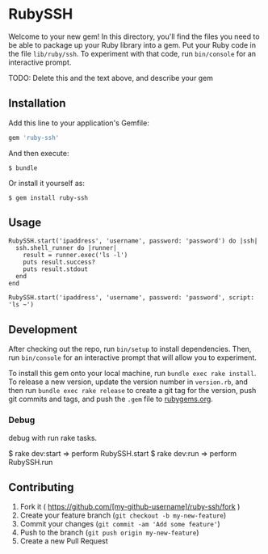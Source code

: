# RubySSH

Welcome to your new gem! In this directory, you'll find the files you need to be able to package up your Ruby library into a gem. Put your Ruby code in the file `lib/ruby/ssh`. To experiment with that code, run `bin/console` for an interactive prompt.

TODO: Delete this and the text above, and describe your gem

## Installation

Add this line to your application's Gemfile:

```ruby
gem 'ruby-ssh'
```

And then execute:

    $ bundle

Or install it yourself as:

    $ gem install ruby-ssh

## Usage

```
RubySSH.start('ipaddress', 'username', password: 'password') do |ssh|
  ssh.shell_runner do |runner|
    result = runner.exec('ls -l')
    puts result.success?
    puts result.stdout
  end
end
```

```
RubySSH.start('ipaddress', 'username', password: 'password', script: 'ls ~')
```


## Development

After checking out the repo, run `bin/setup` to install dependencies. Then, run `bin/console` for an interactive prompt that will allow you to experiment.

To install this gem onto your local machine, run `bundle exec rake install`. To release a new version, update the version number in `version.rb`, and then run `bundle exec rake release` to create a git tag for the version, push git commits and tags, and push the `.gem` file to [rubygems.org](https://rubygems.org).

### Debug

debug with run rake tasks.

$ rake dev:start  => perform RubySSH.start
$ rake dev:run    => perform RubySSH.run


## Contributing

1. Fork it ( https://github.com/[my-github-username]/ruby-ssh/fork )
2. Create your feature branch (`git checkout -b my-new-feature`)
3. Commit your changes (`git commit -am 'Add some feature'`)
4. Push to the branch (`git push origin my-new-feature`)
5. Create a new Pull Request
